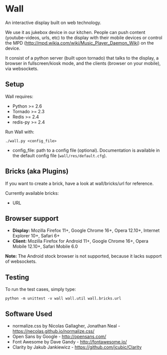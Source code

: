 Wall
====

An interactive display built on web technology.

We use it as jukebox device in our kitchen. People can push content 
(youtube-videos, urls, etc) to the display with their mobile devices
or control the MPD (http://mpd.wikia.com/wiki/Music_Player_Daemon_Wiki)
on the device.

It consist of a python server (built upon tornado) that talks to the display, 
a browser in fullscreen/kiosk mode, and the clients (browser on your mobile), 
via websockets.

Setup
-----

Wall requires:

 * Python   >= 2.6
 * Tornado  >= 2.3
 * Redis    >= 2.4
 * redis-py >= 2.4

Run Wall with:

    ./wall.py <config_file>

 * config_file: path to a config file (optional). Documentation is available in
   the default config file (`wall/res/default.cfg`).

Bricks (aka Plugins)
--------------------

If you want to create a brick, have a look at wall/bricks/url for reference.

Currently available bricks:

 * URL

Browser support
---------------

* **Display:** Mozilla Firefox 11+, Google Chrome 16+, Opera 12.10+, Internet Explorer 10+, Safari 6+
* **Client:** Mozilla Firefox for Android 11+, Google Chrome 16+, Opera Mobile 12.10+, Safari Mobile 6.0

**Note:** The Android stock browser is not supported, because it lacks support of websockets.

Testing
-------

To run the test cases, simply type:

    python -m unittest -v wall wall.util wall.bricks.url

Software Used
-------------

 * normalize.css by Nicolas Gallagher, Jonathan Neal -
   https://necolas.github.io/normalize.css/
 * Open Sans by Google - http://opensans.com/
 * Font Awesome by Dave Gandy - http://fontawesome.io/
 * Clarity by Jakub Jankiewicz - https://github.com/jcubic/Clarity
